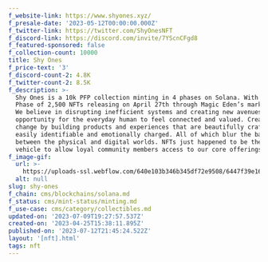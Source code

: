 ```yaml
---
f_website-link: https://www.shyones.xyz/
f_presale-date: '2023-05-12T00:00:00.000Z'
f_twitter-link: https://twitter.com/ShyOnesNFT
f_discord-link: https://discord.com/invite/7YScnCFgd8
f_featured-sponsored: false
f_collection-count: 10000
title: Shy Ones
f_price-text: '3'
f_discord-count-2: 4.8K
f_twitter-count-2: 8.5K
f_description: >-
  Shy Ones is a 10k PFP collection minting in 4 phases on Solana. With the 1st
  Phase of 2,500 NFTs releasing on April 27th through Magic Eden’s marketplace.
  We believe in disrupting inefficient systems and creating new avenues of
  opportunity for the everyday human to feel connected and valued. Creating
  change by building products and experiences that are beautifully crafted,
  easily identifiable and emotionally charged. All of which blur the barriers
  between the physical and digital worlds. NFTs just happened to be the perfect
  vehicle to allow loyal community members access to our core offerings.
f_image-gif:
  url: >-
    https://uploads-ssl.webflow.com/640e103b346b345df72e9508/6447f39e1638cdd1803e212c_nftcal23.JPG
  alt: null
slug: shy-ones
f_chain: cms/blockchains/solana.md
f_status: cms/mint-status/minting.md
f_use-case: cms/category/collectibles.md
updated-on: '2023-07-09T19:27:57.537Z'
created-on: '2023-04-25T15:38:11.895Z'
published-on: '2023-07-12T21:45:24.522Z'
layout: '[nft].html'
tags: nft
---
```



